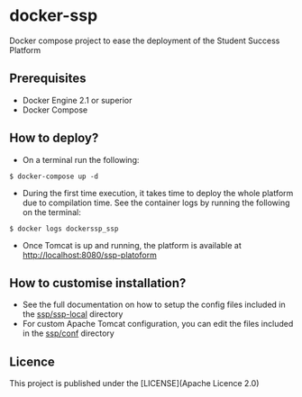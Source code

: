 # docker-ssp
Docker compose project to ease the deployment of the Student Success Platform 

## Prerequisites

* Docker Engine 2.1 or superior
* Docker Compose

## How to deploy?

* On a terminal run the following:

```
$ docker-compose up -d
```

* During the first time execution, it takes time to deploy the whole platform due to compilation time. See the container logs by running the following on the terminal:

```
$ docker logs dockerssp_ssp
```

* Once Tomcat is up and running, the platform is available at [http://localhost:8080/ssp-platoform](http://localhost:8080/ssp-platoform)

## How to customise installation?

* See the full documentation on how to setup the config files included in the [ssp/ssp-local](ssp/ssp-local) directory
* For custom Apache Tomcat configuration, you can edit the files included in the [ssp/conf](ssp/conf) directory

## Licence

This project is published under the [LICENSE](Apache Licence 2.0)